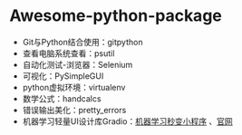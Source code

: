 # Awesome-python-package

- Git与Python结合使用：gitpython
- 查看电脑系统查看：psutil
- 自动化测试-浏览器：Selenium
- 可视化：PySimpleGUI
- python虚拟环境：virtualenv
- 数学公式：handcalcs
- 错误输出美化：pretty_errors
- 机器学习轻量UI设计库Gradio：[机器学习秒变小程序](https://mp.weixin.qq.com/s/FUidAlpY3Uqz8sTrQjhVNA) 、[官网](https://www.gradio.app/)
